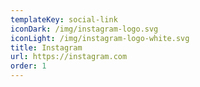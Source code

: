 ```yaml
---
templateKey: social-link
iconDark: /img/instagram-logo.svg
iconLight: /img/instagram-logo-white.svg
title: Instagram
url: https://instagram.com
order: 1
---
```

